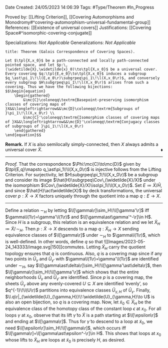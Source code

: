 <div class="topSpace"></div>

Date Created: 24/05/2023 14:06:39
Tags: #Type/Theorem #In_Progress

Proved by: [[Lifting Criterion]], [[Covering Automorphisms and Monodromy#^covering-automorphism-universal-fundamental-group]]
References: [[Existence of universal covers]]
Justifications: [[Covering Space#^isomorphic-covering-conjugate]]

Specializations: <i>Not Applicable</i>
Generalizations: <i>Not Applicable</i>

``` ad-Theorem
title: Theorem (Galois Correspondence of Covering Spaces).

Let $\tpl{X,x_0}$ be a path-connected and locally path-connected pointed space, and let $p:\,(\widetilde{X},\widetilde{x}_0)\to\tpl{X,x_0}$ be a universal cover. Every covering $q:\tpl{E,e_0}\to\tpl{X,x_0}$ induces a subgroup $q_\ast\pi_1\!\l(E,e_0\r)\subgrpeq\pi_1\!\l(X,x_0\r)$, and conversely every subgroup $H\subgrpeq\pi_1\!\l(X,x_0\r)$ arises from such a covering. Thus we have the following bijections:
$$\begin{equation}
    \begin{gathered}
        &\mc{C}\coloneqq\textrm{Basepoint-preserving isomorphism classes of covering maps of }X&&\longleftrightarrow&&\mc{D}\coloneqq\textrm{Subgroups of }\pi_1\!\l(X,x_0\r) \\
        &\mc{C}'\coloneqq\textrm{Isomorphism classes of covering maps of }X&&\longleftrightarrow&&\mc{D}'\coloneqq\textrm{Conjugacy classes of subgroups of }\pi_1\!\l(X,x_0\r)
    \end{gathered}
\end{equation}$$

```

<b>Remark.</b> If $X$ is also semilocally simply-connected, then $X$ always admits a universal cover $\widetilde{X}$.<span style="float:right;">$\blacklozenge$</span>

---

<i>Proof.</i> That the correspondence $\Phi:\mc{C}\to\mc{D}$ given by $\tpl{E,q}\mapsto q_\ast\pi_1\!\l(X,x_0\r)$ is injective follows from the Lifting Criterion. For surjectivity, let $H\subgrpeq\pi_1\!\l(X,x_0\r)$ be a subgroup and consider its image $\hat{H}\subgrpeq\Cov\,(\widetilde{X}/X)$ under the isomorphism $\Cov\,(\widetilde{X}/X)\iso\pi_1\!\l(X,x_0\r)$. Set $E\coloneqq\widetilde{X}/\hat{H}$, and since $\hat{H}\act\widetilde{X}$ by deck transformations, the universal cover $p:\widetilde{X}\to X$ factors uniquely through the quotient into a map $q:E\to X$.

---

Define a relation $\sim_H$ by letting $\l[\gamma\r]\sim_H\!\l[\gamma'\r]$ iff $\gamma\l(1\r)=\gamma'\l(1\r)$ and $\l[\gamma\ast\gamma'^-\r]\in H$. Since $H$ is a subgroup, this relation is an equivalence relation and we let $\widetilde{X}_H\coloneqq\widetilde{X}/\!\sim_H$. Then $p:\widetilde{X}\to X$ descends to a map $q:\widetilde{X}_H\to X$ sending equivalence classes of $\l[\gamma\r]$ under $\sim_H$ to $\gamma\l(1\r)$, which is well-defined. In other words, define $q$ so that
![[Images/2023-05-24_143333/image.svg|150]]commutes. Letting $\widetilde{X}_H$ carry the quotient topology ensures that $q$ is continuous. Also, $q$ is a covering map since if any two points in $\widetilde{U}_\gamma$ and $\widetilde{U}_{\gamma'}$ with $\gamma\l(1\r)=\gamma'\l(1\r)$ are identified under $\sim_H$, say $\l[\gamma\ast\delta\r]\sim_H\!\l[\gamma'\ast\delta\r]$, then $\l[\gamma\r]\sim_H\!\l[\gamma'\r]$ which shows that the entire neighborhoods $\widetilde{U}_\gamma$ and $\widetilde{U}_{\gamma'}$ are identified. Since $p$ is a covering map, the sheets $\widetilde{U}_\gamma$ above any evenly-covered $U\subseteq X$ are identified ‘evenly’, so $q^{-1}\!\l(U\r)$ partitions into equivalence classes $\widetilde{U}_{\gamma,H}$ of $\widetilde{U}_\gamma$. Finally, $\l.q\r|_{\widetilde{U}_{\gamma,H}}\!:\widetilde{U}_{\gamma,H}\to U$ is also an open bijection, so $q$ is a covering map. Now, let $\widetilde{x}_0\in\widetilde{X}_H$ be the equivalence class of the homotopy class of the constant loop $\epsilon$ at $x_0$. For all loops $\gamma$ at $x_0$, observe that its lift $\widetilde{\gamma}$ to $\widetilde{X}$ is a path starting at $\l[\epsilon\r]$ and ending at $\l[\gamma\r]$. Thus for $\widetilde{\gamma}$ to descend to a loop at $\widetilde{x}_0$, we need $\l[\epsilon\r]\sim_H\!\l[\gamma\r]$, which occurs iff $\l[\gamma\r]=\l[\gamma\ast\epsilon^-\r]\in H$. This shows that loops at $x_0$ whose lifts to $\widetilde{X}_H$ are loops at $\widetilde{x}_0$ is precisely $H$, as desired.
